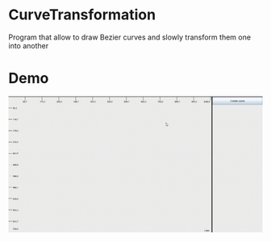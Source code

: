 # CurveTransformation
Program that allow to draw Bezier curves and slowly transform them one into another
# Demo
![Demo](https://github.com/mrDarkHouse/CurveTransformation/blob/master/resources/CurvesFullTask.gif)

